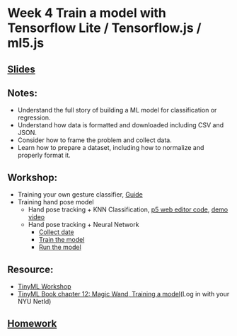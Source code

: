 # Week 4 Train a model with Tensorflow Lite / Tensorflow.js / ml5.js

## [Slides](https://docs.google.com/presentation/d/1s7c9oGQRg-tHeRoAsi8SuptjyBpkK0oA6ZMpYeERjFM/edit?usp=sharing)

## Notes:
- Understand the full story of building a ML model for classification or regression.
- Understand how data is formatted and downloaded including CSV and JSON.
- Consider how to frame the problem and collect data.
- Learn how to prepare a dataset, including how to normalize and properly format it.

## Workshop:
- Training your own gesture classifier, [Guide](../Examples/GestureToEmoji)
- Training hand pose model
  - Hand pose tracking + KNN Classification, [p5 web editor code](https://editor.p5js.org/yining/sketches/uUwg0z9Z5), [demo video](https://www.loom.com/share/f81cf908e5b7404ba0071902019d67c2)
  - Hand pose tracking + Neural Network
    - [Collect date]()
    - [Train the model]()
    - [Run the model]()

## Resource:
- [TinyML Workshop](https://github.com/sandeepmistry/aimldevfest-workshop-2019)
- [TinyML Book chapter 12: Magic Wand, Training a model](https://learning-oreilly-com.proxy.library.nyu.edu/library/view/tinyml/9781492052036/)(Log in with your NYU NetId)

## [Homework](https://github.com/yining1023/Machine-Learning-for-Physical-Computing/wiki/Week-4-Train-a-Model)
